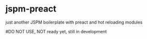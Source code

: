 # jspm-preact
just another JSPM boilerplate with preact and hot reloading modules

#DO NOT USE, NOT ready yet, still in development
